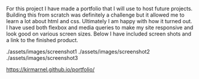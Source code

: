 For this project I have made a portfolio that I will use to host future projects. Building this from scratch was definitely a challenge but it allowed me to learn a lot about html and css. Ultimately I am happy with how it turned out. I have used both flexbox and media queries to make my site responsive and look good on various screen sizes. Below I have included screen shots and a link to the finished product.

./assets/images/screenshot1
./assets/images/screenshot2
./assets/images/screenshot3

https://kirmarnel.github.io/portfolio/